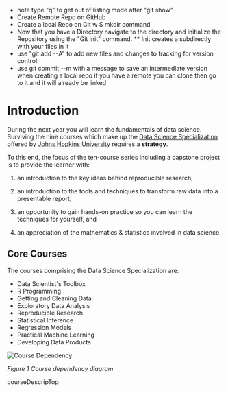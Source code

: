 * note type "q" to get out of listing mode after "git show"
* Create Remote Repo on GitHub
* Create a local Repo on Git w $ mkdir command
* Now that you have a Directory navigate to the directory and initialize the Repository using the "Git init" command.
** Init creates a subdirectly with your files in it
* use "git add --A" to add new files and changes to tracking for version control
* use git commit --m with a message to save an intermediate version
when creating a local repo if you have a remote you can clone then go to it and it will already be linked

# Introduction

During the next year you will learn the fundamentals of data science. 
Surviving the nine courses which make up the [Data Science 
Specialization][0001] offered by [Johns Hopkins University][jhu] requires a
**strategy**.

To this end, the focus of the ten-course series including a capstone project 
is to provide the learner with:

1. an introduction to the key ideas behind reproducible research,

2. an introduction to the tools and techniques to transform raw
data into a presentable report,

4. an opportunity to gain hands-on practice so you can learn the
techniques for yourself, and

3. an appreciation of the mathematics & statistics involved in
data science.



## Core Courses

The courses comprising the Data Science Specialization are:

* Data Scientist's Toolbox
* R Programming
* Getting and Cleaning Data
* Exploratory Data Analysis
* Reproducible Research
* Statistical Inference
* Regression Models
* Practical Machine Learning
* Developing Data Products

![Course Dependency](dst_courses.png)

*Figure 1 Course dependency diagram*


[0001]: https://www.coursera.org/specialization/jhudatascience/1?utm_medium=

courseDescripTop

[jhu]: http://www.jhu.edu
